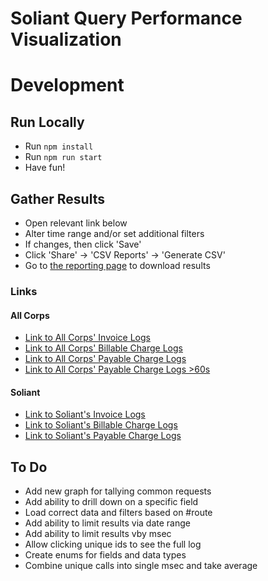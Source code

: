 # Soliant Query Performance Visualization

# Development #

## Run Locally ##
* Run `npm install`
* Run `npm run start`
* Have fun!

## Gather Results
* Open relevant link below
* Alter time range and/or set additional filters
* If changes, then click 'Save'
* Click 'Share' -> 'CSV Reports' -> 'Generate CSV'
* Go to [the reporting page](http://laselk.bullhorn.com/app/management/insightsAndAlerting/reporting) to download results 
### Links ###
#### All Corps ####
* [Link to All Corps' Invoice Logs](http://laselk.bullhorn.com/app/discover#/view/23a53f10-d6f0-11ec-b935-a74f67d110ca?_g=(filters:!(),refreshInterval:(pause:!t,value:0),time:(from:'2022-01-01T06:00:00.000Z',to:now))&_a=(columns:!(corp,path,query,msec),filters:!(('$state':(store:appState),meta:(alias:!n,disabled:!f,index:rest-access,key:corp,negate:!f,params:(query:13408),type:phrase),query:(match_phrase:(corp:13408)))),index:rest-access,interval:auto,query:(language:kuery,query:'path:%20%22*query%2FInvoiceStatement*%22'),sort:!()))
* [Link to All Corps' Billable Charge Logs](http://laselk.bullhorn.com/app/discover#/view/0f979450-d6f0-11ec-bafa-d9416a9da518?_g=(filters:!(),refreshInterval:(pause:!t,value:0),time:(from:'2022-01-01T06:00:00.000Z',to:now))&_a=(columns:!(corp,path,query,msec),filters:!(('$state':(store:appState),meta:(alias:!n,disabled:!f,index:rest-access,key:corp,negate:!f,params:(query:13408),type:phrase),query:(match_phrase:(corp:13408)))),index:rest-access,interval:auto,query:(language:kuery,query:'path:%20%22*query%2FBillableCharge*%22'),sort:!()))
* [Link to All Corps' Payable Charge Logs](http://laselk.bullhorn.com/app/discover#/view/f9ffa010-d6ef-11ec-bafa-d9416a9da518?_g=(filters:!(),refreshInterval:(pause:!t,value:0),time:(from:'2022-01-01T06:00:00.000Z',to:now))&_a=(columns:!(corp,path,query,msec),filters:!(('$state':(store:appState),meta:(alias:!n,disabled:!f,index:rest-access,key:corp,negate:!f,params:(query:13408),type:phrase),query:(match_phrase:(corp:13408)))),index:rest-access,interval:auto,query:(language:kuery,query:'path:%20%22*query%2FPayableCharge*%22'),sort:!()))
* [Link to All Corps' Payable Charge Logs >60s](http://laselk.bullhorn.com/app/discover#/view/f9ffa010-d6ef-11ec-bafa-d9416a9da518?_g=(filters:!(),refreshInterval:(pause:!t,value:0),time:(from:'2022-01-01T06:00:00.000Z',to:now))&_a=(columns:!(corp,path,msec),filters:!(),index:all-indexes,interval:auto,query:(language:kuery,query:'path:%20%22*query%2FPayableCharge*%22%20AND%20msec%20%3E%2060000'),sort:!()))

#### Soliant ####
* [Link to Soliant's Invoice Logs](http://laselk.bullhorn.com/app/discover#/view/dab7cec0-d5ec-11ec-bafa-d9416a9da518?_g=(filters:!(),refreshInterval:(pause:!t,value:0),time:(from:'2022-01-01T06:00:00.000Z',to:now))&_a=(columns:!(corp,path,query,msec),filters:!(('$state':(store:appState),meta:(alias:!n,disabled:!f,index:rest-access,key:corp,negate:!f,params:(query:13408),type:phrase),query:(match_phrase:(corp:13408)))),index:rest-access,interval:auto,query:(language:kuery,query:'path:%20%22*query%2FInvoiceStatement*%22%20AND%20corp%20%3D%2013408%20'),sort:!()))
* [Link to Soliant's Billable Charge Logs](http://laselk.bullhorn.com/app/discover#/view/dab7cec0-d5ec-11ec-bafa-d9416a9da518?_g=(filters:!(),refreshInterval:(pause:!t,value:0),time:(from:'2022-01-01T06:00:00.000Z',to:now))&_a=(columns:!(corp,path,query,msec),filters:!(('$state':(store:appState),meta:(alias:!n,disabled:!f,index:rest-access,key:corp,negate:!f,params:(query:13408),type:phrase),query:(match_phrase:(corp:13408)))),index:rest-access,interval:auto,query:(language:kuery,query:'path:%20%22*query%2FBillableCharge*%22%20AND%20corp%20%3D%2013408%20'),sort:!()))
* [Link to Soliant's Payable Charge Logs](http://laselk.bullhorn.com/app/discover#/view/88bae400-d6ef-11ec-bafa-d9416a9da518?_g=(filters:!(),refreshInterval:(pause:!t,value:0),time:(from:'2022-01-01T06:00:00.000Z',to:now))&_a=(columns:!(corp,path,query,msec),filters:!(('$state':(store:appState),meta:(alias:!n,disabled:!f,index:rest-access,key:corp,negate:!f,params:(query:13408),type:phrase),query:(match_phrase:(corp:13408)))),index:rest-access,interval:auto,query:(language:kuery,query:'path:%20%22*query%2FPayableCharge*%22%20AND%20corp%20%3D%2013408%20'),sort:!()))

## To Do ##
* Add new graph for tallying common requests
* Add ability to drill down on a specific field
* Load correct data and filters based on #route
* Add ability to limit results via date range
* Add ability to limit results vby msec
* Allow clicking unique ids to see the full log
* Create enums for fields and data types
* Combine unique calls into single msec and take average
